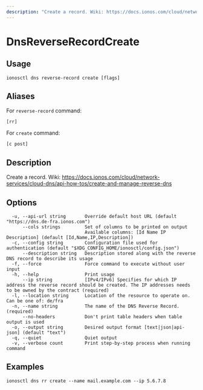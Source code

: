 ```yaml
---
description: "Create a record. Wiki: https://docs.ionos.com/cloud/network-services/cloud-dns/api-how-tos/create-and-manage-reverse-dns"
---
```


# DnsReverseRecordCreate

## Usage

```text
ionosctl dns reverse-record create [flags]
```

## Aliases

For `reverse-record` command:

```text
[rr]
```

For `create` command:

```text
[c post]
```

## Description

Create a record. Wiki: https://docs.ionos.com/cloud/network-services/cloud-dns/api-how-tos/create-and-manage-reverse-dns

## Options

```text
  -u, --api-url string       Override default host URL (default "https://dns.de-fra.ionos.com")
      --cols strings         Set of columns to be printed on output 
                             Available columns: [Id Name IP Description] (default [Id,Name,IP,Description])
  -c, --config string        Configuration file used for authentication (default "$XDG_CONFIG_HOME/ionosctl/config.json")
      --description string   Description stored along with the reverse DNS record to describe its usage
  -f, --force                Force command to execute without user input
  -h, --help                 Print usage
      --ip string            [IPv4/IPv6] Specifies for which IP address the reverse record should be created. The IP addresses needs to be owned by the contract (required)
  -l, --location string      Location of the resource to operate on. Can be one of: de/fra
  -n, --name string          The name of the DNS Reverse Record. (required)
      --no-headers           Don't print table headers when table output is used
  -o, --output string        Desired output format [text|json|api-json] (default "text")
  -q, --quiet                Quiet output
  -v, --verbose count        Print step-by-step process when running command
```

## Examples

```text
ionosctl dns rr create --name mail.example.com --ip 5.6.7.8
```

